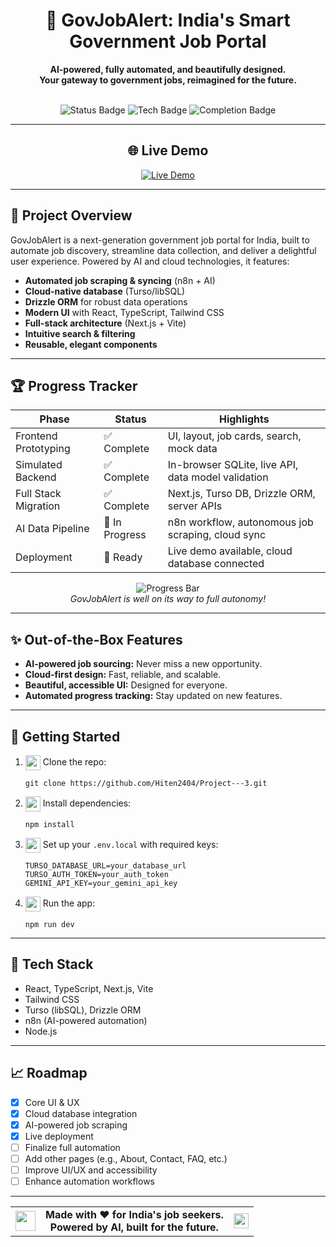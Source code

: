 <div align="center">
  <h1>🚀 GovJobAlert: India's Smart Government Job Portal</h1>
  <p>
    <b>AI-powered, fully automated, and beautifully designed.<br>
    Your gateway to government jobs, reimagined for the future.</b>
  </p>
  <br>
  <img src="https://img.shields.io/badge/Status-In%20Progress-yellow" alt="Status Badge" />
  <img src="https://img.shields.io/badge/Tech-AI%20%7C%20Next.js%20%7C%20Turso%20%7C%20Drizzle%20ORM-blue" alt="Tech Badge" />
  <img src="https://img.shields.io/badge/Completion-75%25-orange" alt="Completion Badge" />
</div>

---

<div align="center">
  <h2>🌐 Live Demo</h2>
  <a href="https://project-3-omega-sepia.vercel.app/" target="_blank">
    <img src="https://img.shields.io/badge/Launch%20GovJobAlert-Click%20Here-brightgreen?style=for-the-badge" alt="Live Demo" />
  </a>
  <br>
</div>

---

## 🧭 Project Overview

GovJobAlert is a next-generation government job portal for India, built to automate job discovery, streamline data collection, and deliver a delightful user experience. Powered by AI and cloud technologies, it features:

- **Automated job scraping & syncing** (n8n + AI)
- **Cloud-native database** (Turso/libSQL)
- **Drizzle ORM** for robust data operations
- **Modern UI** with React, TypeScript, Tailwind CSS
- **Full-stack architecture** (Next.js + Vite)
- **Intuitive search & filtering**
- **Reusable, elegant components**

---

## 🏆 Progress Tracker



| Phase                | Status      | Highlights                                                                 |
|----------------------|------------|----------------------------------------------------------------------------|
| Frontend Prototyping | ✅ Complete | UI, layout, job cards, search, mock data                                   |
| Simulated Backend    | ✅ Complete | In-browser SQLite, live API, data model validation                         |
| Full Stack Migration | ✅ Complete | Next.js, Turso DB, Drizzle ORM, server APIs                                |
| AI Data Pipeline     | 🚧 In Progress | n8n workflow, autonomous job scraping, cloud sync                          |
| Deployment           | 🚀 Ready    | Live demo available, cloud database connected                              |

<div align="center">
  <img src="https://progress-bar.dev/75/?title=Project%20Completion" alt="Progress Bar" />
  <br>
  <i>GovJobAlert is well on its way to full autonomy!</i>
</div>

---

## ✨ Out-of-the-Box Features



- **AI-powered job sourcing:** Never miss a new opportunity.
- **Cloud-first design:** Fast, reliable, and scalable.
- **Beautiful, accessible UI:** Designed for everyone.
- **Automated progress tracking:** Stay updated on new features.

---

## 🚀 Getting Started



1. <img src="https://img.icons8.com/color/48/000000/git.png" width="24" style="vertical-align:middle;"/> Clone the repo:
   ```
   git clone https://github.com/Hiten2404/Project---3.git
   ```
2. <img src="https://img.icons8.com/color/48/000000/npm.png" width="24" style="vertical-align:middle;"/> Install dependencies:
   ```
   npm install
   ```
3. <img src="https://img.icons8.com/color/48/000000/key.png" width="24" style="vertical-align:middle;"/> Set up your `.env.local` with required keys:
   ```
   TURSO_DATABASE_URL=your_database_url
   TURSO_AUTH_TOKEN=your_auth_token
   GEMINI_API_KEY=your_gemini_api_key
   ```
4. <img src="https://img.icons8.com/color/48/000000/play.png" width="24" style="vertical-align:middle;"/> Run the app:
   ```
   npm run dev
   ```

---

## 🤖 Tech Stack



- React, TypeScript, Next.js, Vite
- Tailwind CSS
- Turso (libSQL), Drizzle ORM
- n8n (AI-powered automation)
- Node.js

---

## 📈 Roadmap


- [x] Core UI & UX
- [x] Cloud database integration
- [x] AI-powered job scraping
- [x] Live deployment
- [ ] Finalize full automation
- [ ] Add other pages (e.g., About, Contact, FAQ, etc.)
- [ ] Improve UI/UX and accessibility
- [ ] Enhance automation workflows

---

<div align="center">
    <table>
    <tr>
      <td style="vertical-align:middle; text-align:center;">
        <img src="https://img.icons8.com/color/96/000000/india.png" width="32" style="vertical-align:middle;"/>
      </td>
      <td style="vertical-align:middle; text-align:center;">
        <b>Made with ❤️ for India's job seekers.<br>
        Powered by AI, built for the future.</b>
      </td>
      <td style="vertical-align:middle; text-align:center;">
        <img src="https://img.icons8.com/color/48/000000/rocket.png" width="24" style="vertical-align:middle;"/>
      </td>
    </tr>

</div>
